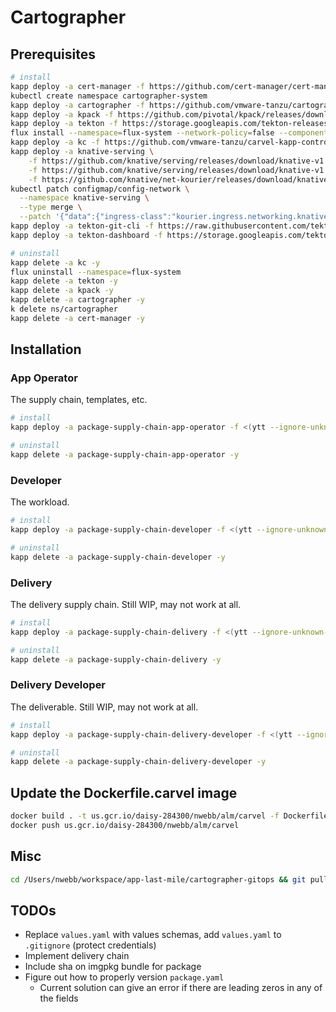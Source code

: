 # Cartographer

## Prerequisites

```sh
# install
kapp deploy -a cert-manager -f https://github.com/cert-manager/cert-manager/releases/download/v1.10.0/cert-manager.yaml -y
kubectl create namespace cartographer-system
kapp deploy -a cartographer -f https://github.com/vmware-tanzu/cartographer/releases/latest/download/cartographer.yaml -y
kapp deploy -a kpack -f https://github.com/pivotal/kpack/releases/download/v0.7.2/release-0.7.2.yaml -y
kapp deploy -a tekton -f https://storage.googleapis.com/tekton-releases/pipeline/previous/v0.30.0/release.yaml -y
flux install --namespace=flux-system --network-policy=false --components=source-controller
kapp deploy -a kc -f https://github.com/vmware-tanzu/carvel-kapp-controller/releases/latest/download/release.yml -y
kapp deploy -a knative-serving \
    -f https://github.com/knative/serving/releases/download/knative-v1.8.0/serving-crds.yaml \
    -f https://github.com/knative/serving/releases/download/knative-v1.8.0/serving-core.yaml \
    -f https://github.com/knative/net-kourier/releases/download/knative-v1.8.0/kourier.yaml -y
kubectl patch configmap/config-network \
  --namespace knative-serving \
  --type merge \
  --patch '{"data":{"ingress-class":"kourier.ingress.networking.knative.dev"}}'
kapp deploy -a tekton-git-cli -f https://raw.githubusercontent.com/tektoncd/catalog/main/task/git-cli/0.2/git-cli.yaml -y
kapp deploy -a tekton-dashboard -f https://storage.googleapis.com/tekton-releases/dashboard/latest/tekton-dashboard-release.yaml -y

# uninstall
kapp delete -a kc -y
flux uninstall --namespace=flux-system
kapp delete -a tekton -y
kapp delete -a kpack -y
kapp delete -a cartographer -y
k delete ns/cartographer
kapp delete -a cert-manager -y
```

## Installation

### App Operator

The supply chain, templates, etc.

```sh
# install
kapp deploy -a package-supply-chain-app-operator -f <(ytt --ignore-unknown-comments -f ./app-operator) -y

# uninstall
kapp delete -a package-supply-chain-app-operator -y
```

### Developer

The workload.

```sh
# install
kapp deploy -a package-supply-chain-developer -f <(ytt --ignore-unknown-comments -f ./developer) -y

# uninstall
kapp delete -a package-supply-chain-developer -y
```

### Delivery

The delivery supply chain. Still WIP, may not work at all.

```sh
# install
kapp deploy -a package-supply-chain-delivery -f <(ytt --ignore-unknown-comments -f ./delivery) -y

# uninstall
kapp delete -a package-supply-chain-delivery -y
```

### Delivery Developer

The deliverable. Still WIP, may not work at all.

```sh
# install
kapp deploy -a package-supply-chain-delivery-developer -f <(ytt --ignore-unknown-comments -f ./delivery-developer) -y

# uninstall
kapp delete -a package-supply-chain-delivery-developer -y
```

## Update the Dockerfile.carvel image

```sh
docker build . -t us.gcr.io/daisy-284300/nwebb/alm/carvel -f Dockerfile.carvel
docker push us.gcr.io/daisy-284300/nwebb/alm/carvel
```

## Misc

```sh
cd /Users/nwebb/workspace/app-last-mile/cartographer-gitops && git pull && rm -rf config && rm -rf packages && git add . && git commit -m "Clean slate" && git push && cd -
```

## TODOs

- Replace `values.yaml` with values schemas, add `values.yaml` to `.gitignore` (protect credentials)
- Implement delivery chain
- Include sha on imgpkg bundle for package
- Figure out how to properly version `package.yaml`
  - Current solution can give an error if there are leading zeros in any of the fields